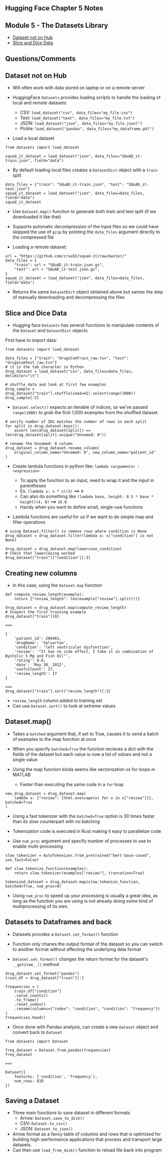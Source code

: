 ## Hugging Face Chapter 5 Notes

## Module 5 - The Datasets Library

- [Dataset not on Hub](#dataset-not-on-hub)
- [Slice and Dice Data](#slice-and-dice-data)

## Questions/Comments

## Dataset not on Hub
- Will often work with data stored on laptop or on a remote server
- HuggingFace `Datasets` provides loading scripts to handle the loading of local and remote datasets
    - CSV: `load_dataset("csv", data_files="my_file.csv")`
    - Text: `load_dataset("text", data_files="my_file.txt")`
    - JSON: `load_dataset("json", data_files="my_file.jsonl")`
    - Pickle: `load_dataset("pandas", data_files="my_dataframe.pkl")`

- Load a local dataset
```python3 
from datasets import load_dataset

squad_it_dataset = load_dataset("json", data_files="SQuAD_it-train.json", field="data")

```
- By default loading local files creates a `DatasetDict` object with a `train` split
```python3
data_files = {"train": "SQuAD_it-train.json", "test": "SQuAD_it-test.json"}
squad_it_dataset = load_dataset("json", data_files=data_files, field="data")
squad_it_dataset
```
- Use `Dataset.map()` function to generate both train and test split (if we downloaded it like that)
- Supports automatic decompression of the input files so we could have skipped the use of `gzip` by pointing the `data_files` argument directly to the compressed file

- Loading a remote dataset:
```python3
url = "https://github.com/crux82/squad-it/raw/master/"
data_files = {
    "train": url + "SQuAD_it-train.json.gz",
    "test": url + "SQuAD_it-test.json.gz",
}
squad_it_dataset = load_dataset("json", data_files=data_files, field="data")
```
- Returns the same `DatasetDict` object obtained above but sames the step of manually downloading and decompressing the files

## Slice and Dice Data
- Hugging face `Datasets` has several functions to manipulate contents of the `Dataset` and `DatasetDict` objects

First have to import data:
```python3
from datasets import load_dataset

data_files = {"train": "drugsComTrain_raw.tsv", "test": "drugsComTest_raw.tsv"}
# \t is the tab character in Python
drug_dataset = load_dataset("csv", data_files=data_files, delimiter="\t")

# shuffle data and look at first few examples
drug_sample = drug_dataset["train"].shuffle(seed=42).select(range(1000))
drug_sample[:3]
```
- `Dataset.select()` expects an iterable of indices, so we’ve passed `range(1000)` to grab the first 1,000 examples from the shuffled dataset.

```python3
# verify number of IDs matches the number of rows in each split
for split in drug_dataset.keys():
    assert len(drug_dataset[split]) == len(drug_dataset[split].unique("Unnamed: 0"))

# rename the Unnamed: 0 column
drug_dataset = drug_dataset.rename_column(
    original_column_name="Unnamed: 0", new_column_name="patient_id"
)
```

- Create lambda functions in python like: `lambda <arguments> : <expression>`
    - To apply the function to an input, need to wrap it and the input in parentheses
    - Ex. `(lambda x: x * x)(3)` ==> `9`
    - Can also do something like `(lambda base, height: 0.5 * base * height)(4, 8)` ==> `16.0`
    - Handy when you want to define small, single-use functions

- Lambda functions are useful for us if we want to do simple map and filter operations
```python3
# using Dataset.filter() to remove rows where condition is None
drug_dataset = drug_dataset.filter(lambda x: x["condition"] is not None)

drug_dataset = drug_dataset.map(lowercase_condition)
# Check that lowercasing worked
drug_dataset["train"]["condition"][:3]
```

Creating new columns
---
- In this case, using the `Dataset.map` function
```python3
def compute_review_length(example):
    return {"review_length": len(example["review"].split())}

drug_dataset = drug_dataset.map(compute_review_length)
# Inspect the first training example
drug_dataset["train"][0]

==>

{
    'patient_id': 206461,
    'drugName': 'Valsartan',
    'condition': 'left ventricular dysfunction',
    'review': '"It has no side effect, I take it in combination of Bystolic 5 Mg and Fish Oil"',
    'rating': 9.0,
    'date': 'May 20, 2012',
    'usefulCount': 27,
    'review_length': 17
}

===
drug_dataset["train"].sort("review_length")[:3]
```
- `review_length` column added to training set
- Can use `Dataset.sort()` to look at extreme values

Dataset.map()
---
- Takes a `batched` argument that, if set to True, causes it to send a batch of examples to the map function at once
- When you specify `batched=True` the function recieves a dict with the fields of the dataset but each value is now a list of values and not a single value

- Using the map function kinda seems like vectorization vs for loops in MATLAB
    - Faster than executing the same code in a `for` loop
```python3
new_drug_dataset = drug_dataset.map(
    lambda x: {"review": [html.unescape(o) for o in x["review"]]}, batched=True
)
```
- Using a fast tokenizer with the `batched=True` option is 30 times faster than its slow counterpart with no batching
- Tokenization code is executed in Rust making it easy to parallelize code

- Use `num_proc` argument and specify number of processes to use to enable multi-processing
```python3
slow_tokenizer = AutoTokenizer.from_pretrained("bert-base-cased", use_fast=False)

def slow_tokenize_function(examples):
    return slow_tokenizer(examples["review"], truncation=True)

tokenized_dataset = drug_dataset.map(slow_tokenize_function, batched=True, num_proc=8)
```
- Using `num_proc` to speed up your processing is usually a great idea, as long as the function you are using is not already doing some kind of multiprocessing of its own.

Datasets to Dataframes and back
---
- Datasets provides a `Dataset.set_format()` function
- Function only chanes the output format of the dataset so you can switch to another format without affecting the underlying data format

- `Dataset.set_format()` changes the return format for the dataset's `__getitem__()` method

```python3
drug_dataset.set_format("pandas")
train_df = drug_dataset["train"][:]

frequencies = (
    train_df["condition"]
    .value_counts()
    .to_frame()
    .reset_index()
    .rename(columns={"index": "condition", "condition": "frequency"})
)
frequencies.head()
```

- Once done with Pandas analysis, can create a new `Dataset` object and convert back to `Dataset`
```python3
from datasets import Dataset

freq_dataset = Dataset.from_pandas(frequencies)
freq_dataset

==>

Dataset({
    features: ['condition', 'frequency'],
    num_rows: 819
})
```

Saving a Dataset
---
- Three main functions to save dataset in different formats
    - Arrow: `Dataset.save_to_disk()`
    - CSV: `Dataset.to_csv()`
    - JSON: `Dataset.to_json()`
- Arrow format as a fancy table of columns and rows that is optimized for building high-performance applications that process and transport large datasets.
- Can then use `load_from_disk()` function to reload file back into program

